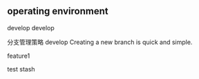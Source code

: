 ## operating environment
develop develop        

分支管理策略 develop
Creating a new branch is quick and simple.

feature1

test stash